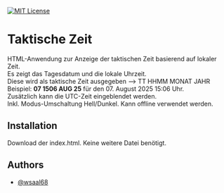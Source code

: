 [![MIT License](https://img.shields.io/badge/License-MIT-green.svg)](https://choosealicense.com/licenses/mit/)

# Taktische Zeit

HTML-Anwendung zur Anzeige der taktischen Zeit basierend auf lokaler Zeit. <BR>
Es zeigt das Tagesdatum und die lokale Uhrzeit. <BR>
Diese wird als taktische Zeit ausgegeben --> TT HHMM MONAT JAHR<BR>
Beispiel: <b>07 1506 AUG 25</b> für den 07. August 2025 15:06 Uhr.<BR>
Zusätzlich kann die UTC-Zeit eingeblendet werden.<BR>
Inkl. Modus-Umschaltung Hell/Dunkel.
Kann offline verwendet werden.

## Installation

Download der index.html. Keine weitere Datei benötigt.
    
## Authors

- [@wsaal68](https://github.com/wsaal68)

